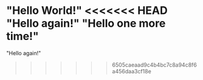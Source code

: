 "Hello World!"
<<<<<<< HEAD
"Hello again!"
"Hello one more time!"
=======
"Hello again!"
>>>>>>> 6505caeaad9c4b4bc7c8a94c8f6a456daa3cf18e
